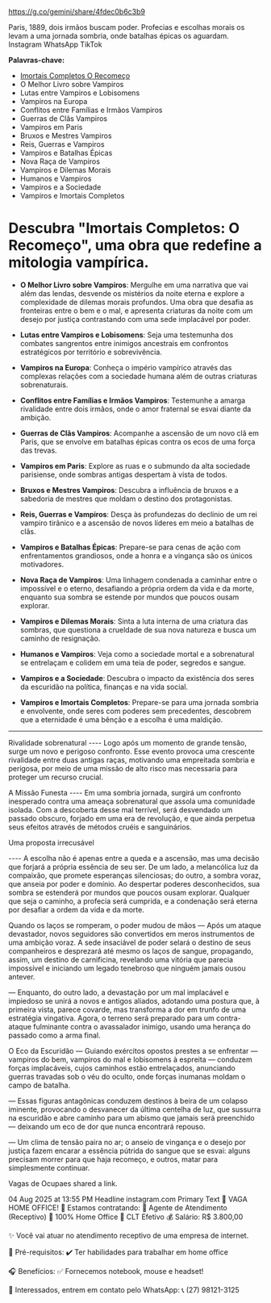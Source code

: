 https://g.co/gemini/share/4fdec0b6c3b9

Paris, 1889, dois irmãos buscam poder. Profecias e escolhas morais os levam a uma jornada sombria, onde batalhas épicas os aguardam.
Instagram
WhatsApp
TikTok

**Palavras-chave:**
* [Imortais Completos O Recomeço](#descubra-imortais-completos-o-recomeço-uma-obra-que-redefine-a-mitologia-vampírica)  
* O Melhor Livro sobre Vampiros  
* Lutas entre Vampiros e Lobisomens  
* Vampiros na Europa  
* Conflitos entre Famílias e Irmãos Vampiros  
* Guerras de Clãs Vampiros  
* Vampiros em Paris  
* Bruxos e Mestres Vampiros  
* Reis, Guerras e Vampiros  
* Vampiros e Batalhas Épicas  
* Nova Raça de Vampiros  
* Vampiros e Dilemas Morais  
* Humanos e Vampiros  
* Vampiros e a Sociedade  
* Vampiros e Imortais Completos  
  
# Descubra "Imortais Completos: O Recomeço", uma obra que redefine a mitologia vampírica.
  
* **O Melhor Livro sobre Vampiros**: Mergulhe em uma narrativa que vai além das lendas, desvende os mistérios da noite eterna e explore a complexidade de dilemas morais profundos.  Uma obra que desafia as fronteiras entre o bem e o mal, e apresenta criaturas da noite com um desejo por justiça contrastando com uma sede implacável por poder.
  
* **Lutas entre Vampiros e Lobisomens**: Seja uma testemunha dos combates sangrentos entre inimigos ancestrais em confrontos estratégicos por território e sobrevivência.
  
* **Vampiros na Europa**: Conheça o império vampírico através das complexas relações com a sociedade humana além de outras criaturas sobrenaturais.
  
* **Conflitos entre Famílias e Irmãos Vampiros**: Testemunhe a amarga rivalidade entre dois irmãos, onde o amor fraternal se esvai diante da ambição.
  
* **Guerras de Clãs Vampiros**: Acompanhe a ascensão de um novo clã em Paris, que se envolve em batalhas épicas contra os ecos de uma força das trevas.
   
* **Vampiros em Paris**: Explore as ruas e o submundo da alta sociedade parisiense, onde sombras antigas despertam à vista de todos.
  
* **Bruxos e Mestres Vampiros**: Descubra a influência de bruxos e a sabedoria de mestres que moldam o destino dos protagonistas.
  
* **Reis, Guerras e Vampiros**: Desça às profundezas do declínio de um rei vampiro tirânico e a ascensão de novos líderes em meio a batalhas de clãs.
   
* **Vampiros e Batalhas Épicas**: Prepare-se para cenas de ação com enfrentamentos grandiosos, onde a honra e a vingança são os únicos motivadores.  
   
* **Nova Raça de Vampiros**: Uma linhagem condenada a caminhar entre o impossível e o eterno, desafiando a própria ordem da vida e da morte, enquanto sua sombra se estende por mundos que poucos ousam explorar. 
   
* **Vampiros e Dilemas Morais**: Sinta a luta interna de uma criatura das sombras, que questiona a crueldade de sua nova natureza e busca um caminho de resignação.
   
* **Humanos e Vampiros**: Veja como a sociedade mortal e a sobrenatural se entrelaçam e colidem em uma teia de poder, segredos e sangue.
   
* **Vampiros e a Sociedade**: Descubra o impacto da existência dos seres da escuridão na política, finanças e na vida social.
  
* **Vampiros e Imortais Completos**: Prepare-se para uma jornada sombria e envolvente, onde seres com poderes sem precedentes, descobrem que a eternidade é uma bênção e a escolha é uma maldição.

---- 

Rivalidade sobrenatural
---- Logo após um momento de grande tensão, surge um novo e perigoso confronto. Esse evento provoca uma crescente rivalidade entre duas antigas raças, motivando uma empreitada sombria e perigosa, por meio de uma missão de alto risco mas necessaria para proteger um recurso crucial.



A Missão Funesta
---- Em uma sombria jornada, surgirá um confronto inesperado contra uma ameaça sobrenatural que assola uma comunidade isolada. Com a descoberta desse mal terrível, será desvendado um passado obscuro, forjado em uma era de revolução, e que ainda perpetua seus efeitos através de métodos cruéis e sanguinários.



Uma proposta irrecusável

---- A escolha não é apenas entre a queda e a ascensão, mas uma decisão que forjará a própria essência de seu ser. De um lado, a melancólica luz da compaixão, que promete esperanças silenciosas; do outro, a sombra voraz, que anseia por poder e domínio. Ao despertar poderes desconhecidos, sua sombra se estenderá por mundos que poucos ousam explorar. Qualquer que seja o caminho, a profecia será cumprida, e a condenação será eterna por desafiar a ordem da vida e da morte.



Quando os laços se romperam, o poder mudou de mãos
— Após um ataque devastador, novos seguidores são convertidos em meros instrumentos de uma ambição voraz. A sede insaciável de poder selará o destino de seus companheiros e desprezará até mesmo os laços de sangue, propagando, assim, um destino de carnificina, revelando uma vitória que parecia impossível e iniciando um legado tenebroso que ninguém jamais ousou antever.

— Enquanto, do outro lado, a devastação por um mal implacável e impiedoso se unirá a novos e antigos aliados, adotando uma postura que, à primeira vista, parece covarde, mas transforma a dor em trunfo de uma estratégia vingativa. Agora, o terreno será preparado para um contra-ataque fulminante contra o avassalador inimigo, usando uma herança do passado como a arma final.



O Eco da Escuridão
— Guiando exércitos opostos prestes a se enfrentar — vampiros do bem, vampiros do mal e lobisomens à espreita — conduzem forças implacáveis, cujos caminhos estão entrelaçados, anunciando guerras travadas sob o véu do oculto, onde forças inumanas moldam o campo de batalha.  

— Essas figuras antagônicas conduzem destinos à beira de um colapso iminente, provocando o desvanecer da última centelha de luz, que sussurra na escuridão e abre caminho para um abismo que jamais será preenchido — deixando um eco de dor que nunca encontrará repouso.  

— Um clima de tensão paira no ar; o anseio de vingança e o desejo por justiça fazem encarar a essência pútrida do sangue que se esvai: alguns precisam morrer para que haja recomeço, e outros, matar para simplesmente continuar.  











Vagas de Ocupaes shared a link.

04 Aug 2025 at 13:55 PM
Headline	instagram.com
Primary Text	🚨 VAGA HOME OFFICE! 🚨
Estamos contratando:
💼 Agente de Atendimento (Receptivo)
📍 100% Home Office
📄 CLT Efetivo
💰 Salário: R$ 3.800,00

✨ Você vai atuar no atendimento receptivo de uma empresa de internet.

📌 Pré-requisitos:
✔️ Ter habilidades para trabalhar em home office

🎧 Benefícios:
✅ Fornecemos notebook, mouse e headset!

📲 Interessados, entrem em contato pelo WhatsApp:
📞 (27) 98121-3125
